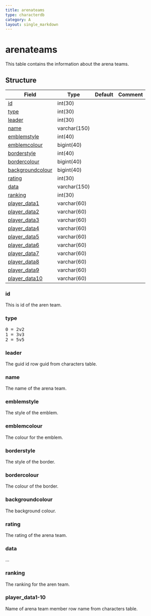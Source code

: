 ```yaml
---
title: arenateams
type: characterdb
category: A
layout: single_markdown
---
```


# arenateams
This table contains the information about the arena teams.

## Structure

Field                                     | Type         | Default | Comment
----------------------------------------  | ------------ | ------- | -------
[id](#id)                                 | int(30)      |         |        
[type](#type)                             | int(30)      |         |        
[leader](#leader)                         | int(30)      |         |        
[name](#name)                             | varchar(150) |         |        
[emblemstyle](#emblemstyle)               | int(40)      |         |        
[emblemcolour](#emblemcolour)             | bigint(40)   |         |        
[borderstyle](#borderstyle)               | int(40)      |         |        
[bordercolour](#bordercolour)             | bigint(40)   |         |        
[backgroundcolour](#backgroundcolour)     | bigint(40)   |         |        
[rating](#rating)                         | int(30)      |         |        
[data](#data)                             | varchar(150) |         |        
[ranking](#ranking)                       | int(30)      |         |        
[player_data1](#player_data1-10)          | varchar(60)  |         |        
[player_data2](#player_data1-10)          | varchar(60)  |         |        
[player_data3](#player_data1-10)          | varchar(60)  |         |        
[player_data4](#player_data1-10)          | varchar(60)  |         |        
[player_data5](#player_data1-10)          | varchar(60)  |         |        
[player_data6](#player_data1-10)          | varchar(60)  |         |        
[player_data7](#player_data1-10)          | varchar(60)  |         |        
[player_data8](#player_data1-10)          | varchar(60)  |         |        
[player_data9](#player_data1-10)          | varchar(60)  |         |        
[player_data10](#player_data1-10)         | varchar(60)  |         |        

### id

This is id of the aren team.

### type

<pre>
0 = 2v2
1 = 3v3
2 = 5v5 
</pre>

### leader

The guid id row guid from characters table.

### name

The name of the arena team.

### emblemstyle

The style of the emblem.

### emblemcolour

The colour for the emblem.

### borderstyle

The style of the border.

### bordercolour

The colour of the border.

### backgroundcolour

The background colour.

### rating

The rating of the arena team.

### data

...

### ranking

The ranking for the aren team.

### player_data1-10

Name of arena team member row name from characters table.